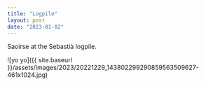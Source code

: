 ```yaml
---
title: "Logpile"
layout: post
date: "2023-01-02"
---
```


Saoirse at the Sebastià logpile.

![yo yo]({{ site.baseurl }}/assets/images/2023/20221229_143802299290859563509627-461x1024.jpg)
